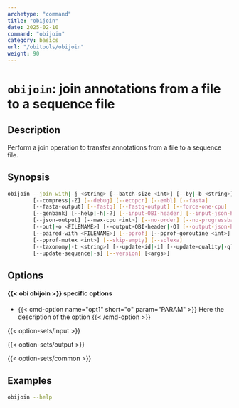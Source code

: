 ```yaml
---
archetype: "command"
title: "obijoin"
date: 2025-02-10
command: "obijoin"
category: basics
url: "/obitools/obijoin"
weight: 90
---
```


# `obijoin`: join annotations from a file to a sequence file

## Description 

Perform a join operation to transfer annotations from a file to a sequence file.

## Synopsis

```bash
obijoin --join-with|-j <string> [--batch-size <int>] [--by|-b <string>]...
        [--compress|-Z] [--debug] [--ecopcr] [--embl] [--fasta]
        [--fasta-output] [--fastq] [--fastq-output] [--force-one-cpu]
        [--genbank] [--help|-h|-?] [--input-OBI-header] [--input-json-header]
        [--json-output] [--max-cpu <int>] [--no-order] [--no-progressbar]
        [--out|-o <FILENAME>] [--output-OBI-header|-O] [--output-json-header]
        [--paired-with <FILENAME>] [--pprof] [--pprof-goroutine <int>]
        [--pprof-mutex <int>] [--skip-empty] [--solexa]
        [--taxonomy|-t <string>] [--update-id|-i] [--update-quality|-q]
        [--update-sequence|-s] [--version] [<args>]
```

## Options

#### {{< obi obijoin >}} specific options

- {{< cmd-option name="opt1" short="o" param="PARAM" >}}
  Here the description of the option
  {{< /cmd-option >}}

{{< option-sets/input >}}

{{< option-sets/output >}}

{{< option-sets/common >}}

## Examples

```bash
obijoin --help
```
